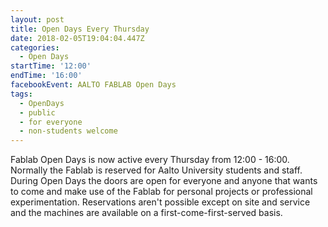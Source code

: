 ```yaml
---
layout: post
title: Open Days Every Thursday
date: 2018-02-05T19:04:04.447Z
categories:
  - Open Days
startTime: '12:00'
endTime: '16:00'
facebookEvent: AALTO FABLAB Open Days
tags:
  - OpenDays
  - public
  - for everyone
  - non-students welcome
---
```

Fablab Open Days is now active every Thursday from 12:00 - 16:00. Normally the Fablab is reserved for Aalto University students and staff. During Open Days the doors are open for everyone and anyone that wants to come and make use of the Fablab for personal projects or professional experimentation. Reservations aren't possible except on site and service and the machines are available on a first-come-first-served basis.
